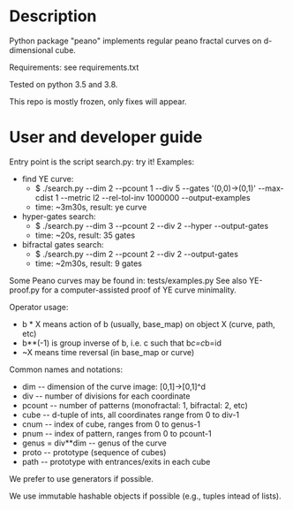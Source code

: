 # Description

Python package "peano" implements regular peano fractal curves on d-dimensional cube.

Requirements: see requirements.txt

Tested on python 3.5 and 3.8.

This repo is mostly frozen, only fixes will appear.

# User and developer guide

Entry point is the script search.py: try it!
Examples:
* find YE curve:
    * $ ./search.py --dim 2 --pcount 1 --div 5 --gates '(0,0)->(0,1)' --max-cdist 1 --metric l2 --rel-tol-inv 1000000 --output-examples
    * time: ~3m30s, result: ye curve
* hyper-gates search:
    * $ ./search.py --dim 3 --pcount 2 --div 2 --hyper --output-gates
    * time: ~20s, result: 35 gates
* bifractal gates search:
    * $ ./search.py --dim 2 --pcount 2 --div 2 --output-gates
    * time: ~2m30s, result: 9 gates

Some Peano curves may be found in: tests/examples.py
See also YE-proof.py for a computer-assisted proof of YE curve minimality.

Operator usage:
* b * X means action of b (usually, base_map) on object X (curve, path, etc)
* b**(-1) is group inverse of b, i.e. c such that b*c=c*b=id
* ~X means time reversal (in base_map or curve)

Common names and notations:
* dim -- dimension of the curve image: [0,1]->[0,1]^d
* div -- number of divisions for each coordinate
* pcount -- number of patterns (monofractal: 1, bifractal: 2, etc)
* cube -- d-tuple of ints, all coordinates range from 0 to div-1
* cnum -- index of cube, ranges from 0 to genus-1
* pnum -- index of pattern, ranges from 0 to pcount-1
* genus = div**dim -- genus of the curve
* proto -- prototype (sequence of cubes)
* path -- prototype with entrances/exits in each cube

We prefer to use generators if possible.

We use immutable hashable objects if possible (e.g., tuples intead of lists).
